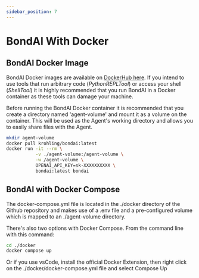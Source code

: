 ```yaml
---
sidebar_position: 7
---
```


# BondAI With Docker

## BondAI Docker Image

BondAI Docker images are available on [DockerHub here](https://hub.docker.com/r/krohling/bondai). If you intend to use tools that run arbitrary code (*PythonREPLTool*) or access your shell (*ShellTool*) it is highly recommended that you run BondAI in a Docker container as these tools can damage your machine.

Before running the BondAI Docker container it is recommended that you create a directory named 'agent-volume' and mount it as a volume on the container. This will be used as the Agent's working directory and allows you to easily share files with the Agent.

```bash
mkdir agent-volume
docker pull krohling/bondai:latest
docker run -it --rm \
           -v ./agent-volume:/agent-volume \
           -w /agent-volume \
           OPENAI_API_KEY=sk-XXXXXXXXXX \
           bondai:latest bondai
```

## BondAI with Docker Compose

The docker-compose.yml file is located in the ./docker directory of the Github repository and makes use of a .env file and a pre-configured volume which is mapped to an ./agent-volume directory.

There's also two options with Docker Compose. From the command line with this command:

```bash
cd ./docker
docker compose up
```

Or if you use vsCode, install the official Docker Extension, then right click on the ./docker/docker-compose.yml file and select Compose Up
